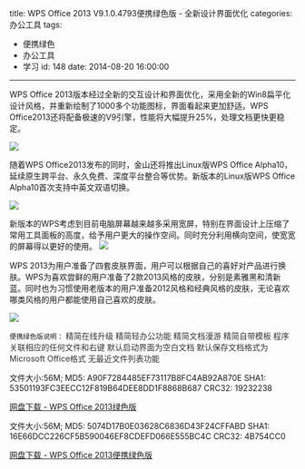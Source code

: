 title: WPS Office 2013 V9.1.0.4793便携绿色版 - 全新设计界面优化
categories: 办公工具
tags:
  - 便携绿色
  - 办公工具
  - 学习
id: 148
date: 2014-08-20 16:00:00
---

WPS Office 2013版本经过全新的交互设计和界面优化，采用全新的Win8扁平化设计风格，并重新绘制了1000多个功能图标，界面看起来更加舒适。WPS Office2013还将配备极速的V9引擎，性能将大幅提升25%，处理文档更快更稳定。

![](http://bbs.crsky.com/1236983883/Mon_1305/7_209794_5e9da837ff182fd.jpg)

随着WPS Office2013发布的同时，金山还将推出Linux版WPS Office Alpha10，延续原生跨平台、永久免费、深度平台整合等优势。新版本的Linux版WPS Office Alpha10首次支持中英文双语切换。

![](http://bbs.crsky.com/1236983883/Mon_1305/7_209794_c4d73f1d1b1db4c.jpg)

新版本的WPS考虑到目前电脑屏幕越来越多采用宽屏，特别在界面设计上压缩了常用工具面板的高度，给予用户更大的操作空间。同时充分利用横向空间，使宽宽的屏幕得以更好的使用。
[![](http://bbs.crsky.com/1236983883/Mon_1305/7_209794_bd067e6567daebd.jpg)](http://bbs.crsky.com/1236983883/Mon_1305/7_209794_bd067e6567daebd.jpg "点击查看大图")

WPS 2013为用户准备了四套皮肤界面，用户可以根据自己的喜好对产品进行换肤。WPS为喜欢尝鲜的用户准备了2款2013风格的皮肤，分别是素雅黑和清新蓝。同时也为习惯使用老版本的用户准备2012风格和经典风格的皮肤，无论喜欢哪类风格的用户都能使用自己喜欢的皮肤。

![](http://bbs.crsky.com/1236983883/Mon_1305/7_209794_b7de7ef5e1505ac.png)

`便携绿色版说明：`
<span style="color: #333333;">精简在线升级</span>
<span style="color: #333333;">精简轻办公功能</span>
<span style="color: #333333;">精简文档漫游</span>
<span style="color: #333333;">精简自带模板</span>
<span style="color: #333333;">程序关联相应的任何文件和右键</span>
<span style="color: #333333;">默认启动界面为空白文档</span>
<span style="color: #333333;">默认保存文档格式为Microsoft Office格式</span>
<span style="color: #333333;">无最近文件列表功能</span>

文件大小:56M;
MD5: A90F7284485EF73117B8FC4AB92A870E
SHA1: 53501193FC3EECC12F819B64DEE8DD1F8868B687
CRC32: 19232238

[网盘下载 - WPS Office 2013绿色版](http://pan.baidu.com/s/1bngZ2Tx)

文件大小:56M;
MD5: 5074D17B0E03628C6836D43F24CFFABD
SHA1: 16E66DCC226CF5B590046EF8CDEFD066E555BC4C
CRC32: 4B754CC0

[网盘下载 - WPS Office 2013便携绿色版](http://pan.baidu.com/s/1gdmWV6N)